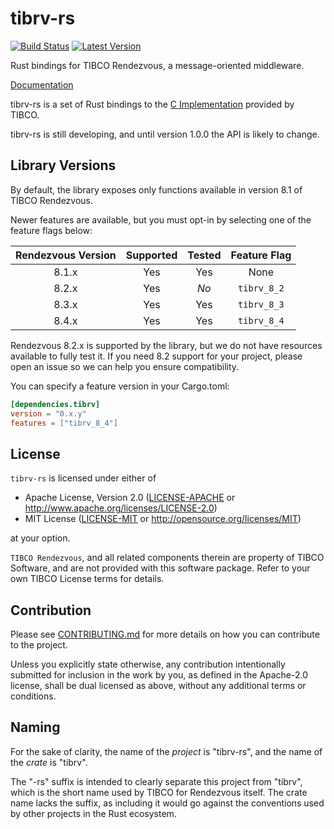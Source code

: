 # tibrv-rs
[![Build Status](https://travis-ci.org/bradfier/tibrv-rs.svg?branch=travis)](https://travis-ci.org/bradfier/tibrv-rs) [![Latest Version](https://img.shields.io/crates/v/tibrv.svg)](https://crates.io/crates/tibrv)

Rust bindings for TIBCO Rendezvous, a message-oriented middleware.

[Documentation](https://bradfier.github.io/tibrv-rs/)

tibrv-rs is a set of Rust bindings to the [C Implementation](https://docs.tibco.com/pub/rendezvous/8.4.0-february-2012/doc/pdf/tib_rv_c_reference.pdf)
provided by TIBCO.

tibrv-rs is still developing, and until version 1.0.0 the API is likely to change.

## Library Versions
By default, the library exposes only functions available in version 8.1 of TIBCO Rendezvous.

Newer features are available, but you must opt-in by selecting one of the feature flags below:

| Rendezvous Version | Supported | Tested | Feature Flag |
|:------------------:|:---------:|:------:|:------------:|
| 8.1.x              | Yes       | Yes    | None         |
| 8.2.x              | Yes       | *No*   | `tibrv_8_2`  |
| 8.3.x              | Yes       | Yes    | `tibrv_8_3`  |
| 8.4.x              | Yes       | Yes    | `tibrv_8_4`  |

Rendezvous 8.2.x is supported by the library, but we do not have
resources available to fully test it. If you need 8.2 support for your project,
please open an issue so we can help you ensure compatibility.

You can specify a feature version in your Cargo.toml:

```toml
[dependencies.tibrv]
version = "0.x.y"
features = ["tibrv_8_4"]
```

## License
`tibrv-rs` is licensed under either of

 * Apache License, Version 2.0 ([LICENSE-APACHE](LICENSE-APACHE) or http://www.apache.org/licenses/LICENSE-2.0)
 * MIT License ([LICENSE-MIT](LICENSE-MIT) or http://opensource.org/licenses/MIT)

at your option.

`TIBCO Rendezvous`, and all related components therein are property of
TIBCO Software, and are not provided with this software package.
Refer to your own TIBCO License terms for details.

## Contribution
Please see [CONTRIBUTING.md](CONTRIBUTING.md) for more details on how you can
contribute to the project.

Unless you explicitly state otherwise, any contribution intentionally
submitted for inclusion in the work by you, as defined in the Apache-2.0
license, shall be dual licensed as above, without any additional terms or
conditions.

## Naming
For the sake of clarity, the name of the *project* is "tibrv-rs", and the name of the *crate* is "tibrv".

The "-rs" suffix is intended to clearly separate this project from "tibrv", which is the short
name used by TIBCO for Rendezvous itself. The crate name lacks the suffix, as including it
would go against the conventions used by other projects in the Rust ecosystem.
